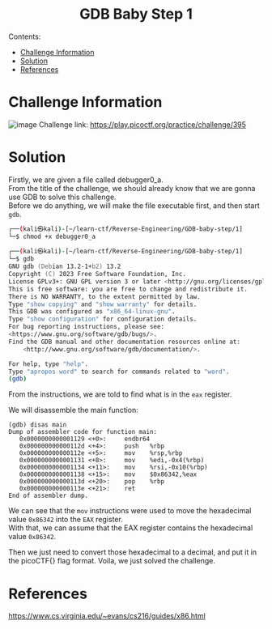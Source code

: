 <h1 align="center">GDB Baby Step 1</h1>

Contents:
- [Challenge Information](#challenge-information)
- [Solution](#solution)
- [References](#references)

# Challenge Information

![image](https://github.com/user-attachments/assets/02c07873-7371-4429-8769-ee2f70bb184e)
Challenge link: https://play.picoctf.org/practice/challenge/395

# Solution

Firstly, we are given a file called debugger0_a.<br/>
From the title of the challenge, we should already know that we are gonna use GDB to solve this challenge.<br/>
Before we do anything, we will make the file executable first, and then start `gdb`.
```zsh
┌──(kali㉿kali)-[~/learn-ctf/Reverse-Engineering/GDB-baby-step/1]
└─$ chmod +x debugger0_a                            
                                                                                              
┌──(kali㉿kali)-[~/learn-ctf/Reverse-Engineering/GDB-baby-step/1]
└─$ gdb            
GNU gdb (Debian 13.2-1+b2) 13.2
Copyright (C) 2023 Free Software Foundation, Inc.
License GPLv3+: GNU GPL version 3 or later <http://gnu.org/licenses/gpl.html>
This is free software: you are free to change and redistribute it.
There is NO WARRANTY, to the extent permitted by law.
Type "show copying" and "show warranty" for details.
This GDB was configured as "x86_64-linux-gnu".
Type "show configuration" for configuration details.
For bug reporting instructions, please see:
<https://www.gnu.org/software/gdb/bugs/>.
Find the GDB manual and other documentation resources online at:
    <http://www.gnu.org/software/gdb/documentation/>.

For help, type "help".
Type "apropos word" to search for commands related to "word".
(gdb)
```
From the instructions, we are told to find what is in the `eax` register.

We will disassemble the main function:
```
(gdb) disas main
Dump of assembler code for function main:
   0x0000000000001129 <+0>:     endbr64
   0x000000000000112d <+4>:     push   %rbp
   0x000000000000112e <+5>:     mov    %rsp,%rbp
   0x0000000000001131 <+8>:     mov    %edi,-0x4(%rbp)
   0x0000000000001134 <+11>:    mov    %rsi,-0x10(%rbp)
   0x0000000000001138 <+15>:    mov    $0x86342,%eax
   0x000000000000113d <+20>:    pop    %rbp
   0x000000000000113e <+21>:    ret
End of assembler dump.
```

We can see that the `mov` instructions were used to move the hexadecimal value `0x86342` into the `EAX` register.<br/>
With that, we can assume that the EAX register contains the hexadecimal value `0x86342`.

Then we just need to convert those hexadecimal to a decimal, and put it in the picoCTF{} flag format.
Voila, we just solved the challenge.

# References

https://www.cs.virginia.edu/~evans/cs216/guides/x86.html

